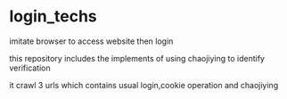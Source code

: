 # login_techs
imitate browser to access website then login

this repository includes the implements of using chaojiying to identify verification

it crawl 3 urls which contains usual login,cookie operation and chaojiying
